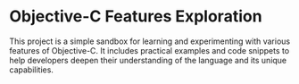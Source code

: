 # Objective-C Features Exploration
This project is a simple sandbox for learning and experimenting with various features of Objective-C. It includes practical examples and code snippets to help developers deepen their understanding of the language and its unique capabilities.
